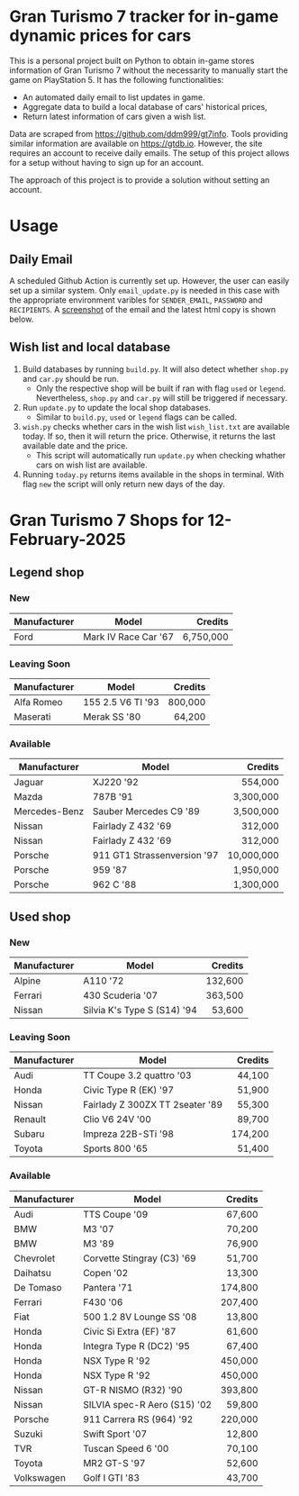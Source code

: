 # Gran Turismo 7 tracker for in-game dynamic prices for cars

This is a personal project built on Python to obtain in-game stores information of Gran Turismo 7 without the necessarity to manually start the game on PlayStation 5. It has the following functionalities:

- An automated daily email to list updates in game.
- Aggregate data to build a local database of cars' historical prices,
- Return latest information of cars given a wish list.

Data are scraped from https://github.com/ddm999/gt7info. Tools providing similar information are available on https://gtdb.io. However, the site requires an account to receive daily emails. The setup of this project allows for a setup without having to sign up for an account.

The approach of this project is to provide a solution without setting an account.

# Usage

## Daily Email

A scheduled Github Action is currently set up. However, the user can easily set up a similar system. Only `email_update.py` is needed in this case with the appropriate environment varibles for `SENDER_EMAIL`, `PASSWORD` and `RECIPIENTS`. A [screenshot](https://raw.githubusercontent.com/marcohoucheng/Gran-Turismo-7-Price-Tracker/main/data/email_screenshot.png) of the email and the latest html copy is shown below.

## Wish list and local database

1. Build databases by running `build.py`. It will also detect whether `shop.py` and `car.py` should be run.
    - Only the respective shop will be built if ran with flag `used` or `legend`. Nevertheless, `shop.py` and `car.py` will still be triggered if necessary.
2. Run `update.py` to update the local shop databases.
    - Similar to `build.py`, `used` or `legend` flags can be called.
3. `wish.py` checks whether cars in the wish list `wish_list.txt` are available today. If so, then it will return the price. Otherwise, it returns the last available date and the price.
    - This script will automatically run `update.py` when checking whather cars on wish list are available.
4. Running `today.py` returns items available in the shops in terminal. With flag `new` the script will only return new days of the day.


# Gran Turismo 7 Shops for 12-February-2025



## Legend shop

### New
 | Manufacturer | Model | Credits |
 | --- | --- | --: |
|Ford|Mark IV Race Car '67|6,750,000|

### Leaving Soon
 | Manufacturer | Model | Credits |
 | --- | --- | --: |
|Alfa Romeo|155 2.5 V6 TI '93|800,000|
|Maserati|Merak SS '80|64,200|

### Available
 | Manufacturer | Model | Credits |
 | --- | --- | --: |
|Jaguar|XJ220 '92|554,000|
|Mazda|787B '91|3,300,000|
|Mercedes-Benz|Sauber Mercedes C9 '89|3,500,000|
|Nissan|Fairlady Z 432 '69|312,000|
|Nissan|Fairlady Z 432 '69|312,000|
|Porsche|911 GT1 Strassenversion '97|10,000,000|
|Porsche|959 '87|1,950,000|
|Porsche|962 C '88|1,300,000|


## Used shop

### New
 | Manufacturer | Model | Credits |
 | --- | --- | --: |
|Alpine|A110 '72|132,600|
|Ferrari|430 Scuderia '07|363,500|
|Nissan|Silvia K's Type S (S14) '94|53,600|

### Leaving Soon
 | Manufacturer | Model | Credits |
 | --- | --- | --: |
|Audi|TT Coupe 3.2 quattro '03|44,100|
|Honda|Civic Type R (EK) '97|51,900|
|Nissan|Fairlady Z 300ZX TT 2seater '89|55,300|
|Renault|Clio V6 24V '00|89,700|
|Subaru|Impreza 22B-STi '98|174,200|
|Toyota|Sports 800 '65|51,400|

### Available
 | Manufacturer | Model | Credits |
 | --- | --- | --: |
|Audi|TTS Coupe '09|67,600|
|BMW|M3 '07|70,200|
|BMW|M3 '89|76,900|
|Chevrolet|Corvette Stingray (C3) '69|51,700|
|Daihatsu|Copen '02|13,300|
|De Tomaso|Pantera '71|174,800|
|Ferrari|F430 '06|207,400|
|Fiat|500 1.2 8V Lounge SS '08|13,800|
|Honda|Civic Si Extra (EF) '87|61,600|
|Honda|Integra Type R (DC2) '95|67,400|
|Honda|NSX Type R '92|450,000|
|Honda|NSX Type R '92|450,000|
|Nissan|GT-R NISMO (R32) '90|393,800|
|Nissan|SILVIA spec-R Aero (S15) '02|59,800|
|Porsche|911 Carrera RS (964) '92|220,000|
|Suzuki|Swift Sport '07|12,800|
|TVR|Tuscan Speed 6 '00|70,100|
|Toyota|MR2 GT-S '97|52,600|
|Volkswagen|Golf I GTI '83|43,700|
